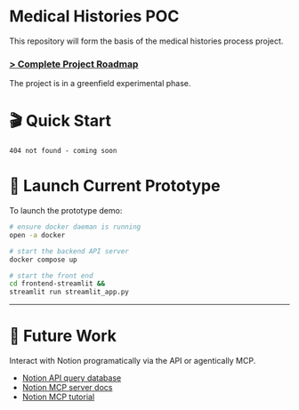 # Medical Histories POC

This repository will form the basis of the medical histories process project.

### [> Complete Project Roadmap](https://www.notion.so/waggel/Medical-History-Automation-Discovery-250f6406262c80d697cbc00be15fee34?source=copy_link)

The project is in a greenfield experimental phase.

# 🎬 Quick Start

`404 not found - coming soon`

# 🚀 Launch Current Prototype

To launch the prototype demo:

```sh
# ensure docker daeman is running
open -a docker

# start the backend API server
docker compose up

# start the front end
cd frontend-streamlit &&
streamlit run streamlit_app.py
```

---

# 🔮 Future Work

Interact with Notion programatically via the API or agentically MCP.

- [Notion API query database](https://developers.notion.com/reference/post-database-query)
- [Notion MCP server docs](https://github.com/makenotion/notion-mcp-server)
- [Notion MCP tutorial](https://www.youtube.com/watch?v=Z1ZQ68DFN6E)
